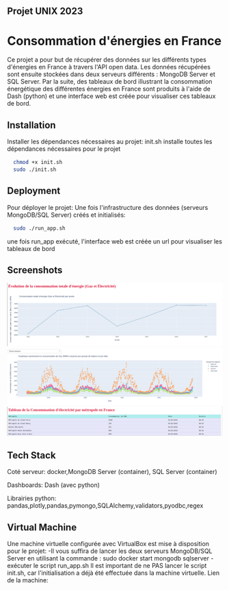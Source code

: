 
## Projet UNIX 2023
# Consommation d'énergies en France

Ce projet a pour but de récupérer des données sur les différents types d'énergies en France à travers l'API open data. Les données récupérées sont ensuite stockées dans deux serveurs différents : MongoDB Server et SQL Server. Par la suite, des tableaux de bord illustrant la consommation énergétique des différentes énergies en France sont produits à l'aide de Dash (python) et une interface web est créée pour visualiser ces tableaux de bord.
## Installation

Installer les dépendances nécessaires au projet:
init.sh installe toutes les dépendances nécessaires pour le projet

```bash
  chmod +x init.sh
  sudo ./init.sh
```

## Deployment

Pour déployer le projet:
Une fois l'infrastructure des données (serveurs MongoDB/SQL Server) créés et initialisés:
```bash
  sudo ./run_app.sh
```
une fois run_app exécuté, l'interface web est créée un url pour visualiser les tableaux de bord


## Screenshots

![App Screenshot](documentation/img/dash_lineplt_ex.png)
![App Screenshot](documentation/img/dash_scatter_ex.png)
![App Screenshot](documentation/img/dash_tab_ex.png)


## Tech Stack
Coté serveur:
docker,MongoDB Server (container), SQL Server (container)

Dashboards:
Dash (avec python)

Librairies python:
pandas,plotly,pandas,pymongo,SQLAlchemy,validators,pyodbc,regex

## Virtual Machine
Une machine virtuelle configurée avec VirtualBox est mise à disposition pour le projet:
-Il vous suffira de lancer les deux serveurs MongoDB/SQL Server en utilisant la commande : sudo docker start mongodb sqlserver
-exécuter le script run_app.sh
Il est important de ne PAS lancer le script init.sh, car l'initialisation a déjà été effectuée dans la machine virtuelle.
Lien de la machine:


